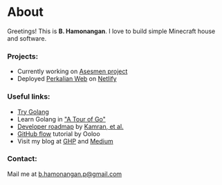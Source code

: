 # About

Greetings! This is **B. Hamonangan**. I love to build simple Minecraft house and software.

### Projects:
- Currently working on [Asesmen project](https://github.com/hamonangann/asesmen)
- Deployed [Perkalian Web](https://github.com/hamonangann/perkalian-web) on [Netlify](https://perkalian.netlify.app/)

### Useful links:
- [Try Golang](https://go.dev/play/)
- Learn Golang in ["A Tour of Go"](https://go.dev/tour/welcome/1)
- [Developer roadmap](https://roadmap.sh/) by [Kamran, et al.](https://github.com/kamranahmedse)
- [GitHub flow](https://ooloo.io/project/github-flow/git-workflows) tutorial by Ooloo
- Visit my blog at [GHP](https://hamonangann.github.io/) and [Medium](https://hamonangan.medium.com)

### Contact:
Mail me at [b.hamonangan.p@gmail.com](mailto:b.hamonangan.p@gmail.com)
<!--
**hamonangann/hamonangann** is a ✨ _special_ ✨ repository because its `README.md` (this file) appears on your GitHub profile.

Here are some ideas to get you started:

- 🔭 I’m currently working on ...
- 🌱 I’m currently learning ...
- 👯 I’m looking to collaborate on ...
- 🤔 I’m looking for help with ...
- 💬 Ask me about ...
- 📫 How to reach me: ...
- 😄 Pronouns: ...
- ⚡ Fun fact: ...
-->
